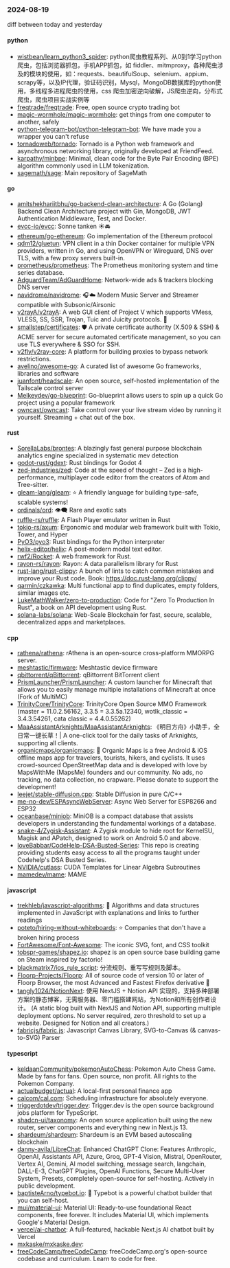 ### 2024-08-19
diff between today and yesterday

#### python
* [wistbean/learn_python3_spider](https://github.com/wistbean/learn_python3_spider): python爬虫教程系列、从0到1学习python爬虫，包括浏览器抓包，手机APP抓包，如 fiddler、mitmproxy，各种爬虫涉及的模块的使用，如：requests、beautifulSoup、selenium、appium、scrapy等，以及IP代理，验证码识别，Mysql，MongoDB数据库的python使用，多线程多进程爬虫的使用，css 爬虫加密逆向破解，JS爬虫逆向，分布式爬虫，爬虫项目实战实例等
* [freqtrade/freqtrade](https://github.com/freqtrade/freqtrade): Free, open source crypto trading bot
* [magic-wormhole/magic-wormhole](https://github.com/magic-wormhole/magic-wormhole): get things from one computer to another, safely
* [python-telegram-bot/python-telegram-bot](https://github.com/python-telegram-bot/python-telegram-bot): We have made you a wrapper you can't refuse
* [tornadoweb/tornado](https://github.com/tornadoweb/tornado): Tornado is a Python web framework and asynchronous networking library, originally developed at FriendFeed.
* [karpathy/minbpe](https://github.com/karpathy/minbpe): Minimal, clean code for the Byte Pair Encoding (BPE) algorithm commonly used in LLM tokenization.
* [sagemath/sage](https://github.com/sagemath/sage): Main repository of SageMath

#### go
* [amitshekhariitbhu/go-backend-clean-architecture](https://github.com/amitshekhariitbhu/go-backend-clean-architecture): A Go (Golang) Backend Clean Architecture project with Gin, MongoDB, JWT Authentication Middleware, Test, and Docker.
* [evcc-io/evcc](https://github.com/evcc-io/evcc): Sonne tanken ☀️🚘
* [ethereum/go-ethereum](https://github.com/ethereum/go-ethereum): Go implementation of the Ethereum protocol
* [qdm12/gluetun](https://github.com/qdm12/gluetun): VPN client in a thin Docker container for multiple VPN providers, written in Go, and using OpenVPN or Wireguard, DNS over TLS, with a few proxy servers built-in.
* [prometheus/prometheus](https://github.com/prometheus/prometheus): The Prometheus monitoring system and time series database.
* [AdguardTeam/AdGuardHome](https://github.com/AdguardTeam/AdGuardHome): Network-wide ads & trackers blocking DNS server
* [navidrome/navidrome](https://github.com/navidrome/navidrome): 🎧☁️ Modern Music Server and Streamer compatible with Subsonic/Airsonic
* [v2rayA/v2rayA](https://github.com/v2rayA/v2rayA): A web GUI client of Project V which supports VMess, VLESS, SS, SSR, Trojan, Tuic and Juicity protocols. 🚀
* [smallstep/certificates](https://github.com/smallstep/certificates): 🛡️ A private certificate authority (X.509 & SSH) & ACME server for secure automated certificate management, so you can use TLS everywhere & SSO for SSH.
* [v2fly/v2ray-core](https://github.com/v2fly/v2ray-core): A platform for building proxies to bypass network restrictions.
* [avelino/awesome-go](https://github.com/avelino/awesome-go): A curated list of awesome Go frameworks, libraries and software
* [juanfont/headscale](https://github.com/juanfont/headscale): An open source, self-hosted implementation of the Tailscale control server
* [Melkeydev/go-blueprint](https://github.com/Melkeydev/go-blueprint): Go-blueprint allows users to spin up a quick Go project using a popular framework
* [owncast/owncast](https://github.com/owncast/owncast): Take control over your live stream video by running it yourself. Streaming + chat out of the box.

#### rust
* [SorellaLabs/brontes](https://github.com/SorellaLabs/brontes): A blazingly fast general purpose blockchain analytics engine specialized in systematic mev detection
* [godot-rust/gdext](https://github.com/godot-rust/gdext): Rust bindings for Godot 4
* [zed-industries/zed](https://github.com/zed-industries/zed): Code at the speed of thought – Zed is a high-performance, multiplayer code editor from the creators of Atom and Tree-sitter.
* [gleam-lang/gleam](https://github.com/gleam-lang/gleam): ⭐️ A friendly language for building type-safe, scalable systems!
* [ordinals/ord](https://github.com/ordinals/ord): 👁‍🗨 Rare and exotic sats
* [ruffle-rs/ruffle](https://github.com/ruffle-rs/ruffle): A Flash Player emulator written in Rust
* [tokio-rs/axum](https://github.com/tokio-rs/axum): Ergonomic and modular web framework built with Tokio, Tower, and Hyper
* [PyO3/pyo3](https://github.com/PyO3/pyo3): Rust bindings for the Python interpreter
* [helix-editor/helix](https://github.com/helix-editor/helix): A post-modern modal text editor.
* [rwf2/Rocket](https://github.com/rwf2/Rocket): A web framework for Rust.
* [rayon-rs/rayon](https://github.com/rayon-rs/rayon): Rayon: A data parallelism library for Rust
* [rust-lang/rust-clippy](https://github.com/rust-lang/rust-clippy): A bunch of lints to catch common mistakes and improve your Rust code. Book: https://doc.rust-lang.org/clippy/
* [qarmin/czkawka](https://github.com/qarmin/czkawka): Multi functional app to find duplicates, empty folders, similar images etc.
* [LukeMathWalker/zero-to-production](https://github.com/LukeMathWalker/zero-to-production): Code for "Zero To Production In Rust", a book on API development using Rust.
* [solana-labs/solana](https://github.com/solana-labs/solana): Web-Scale Blockchain for fast, secure, scalable, decentralized apps and marketplaces.

#### cpp
* [rathena/rathena](https://github.com/rathena/rathena): rAthena is an open-source cross-platform MMORPG server.
* [meshtastic/firmware](https://github.com/meshtastic/firmware): Meshtastic device firmware
* [qbittorrent/qBittorrent](https://github.com/qbittorrent/qBittorrent): qBittorrent BitTorrent client
* [PrismLauncher/PrismLauncher](https://github.com/PrismLauncher/PrismLauncher): A custom launcher for Minecraft that allows you to easily manage multiple installations of Minecraft at once (Fork of MultiMC)
* [TrinityCore/TrinityCore](https://github.com/TrinityCore/TrinityCore): TrinityCore Open Source MMO Framework (master = 11.0.2.56162, 3.3.5 = 3.3.5a.12340, wotlk_classic = 3.4.3.54261, cata classic = 4.4.0.55262)
* [MaaAssistantArknights/MaaAssistantArknights](https://github.com/MaaAssistantArknights/MaaAssistantArknights): 《明日方舟》小助手，全日常一键长草！| A one-click tool for the daily tasks of Arknights, supporting all clients.
* [organicmaps/organicmaps](https://github.com/organicmaps/organicmaps): 🍃 Organic Maps is a free Android & iOS offline maps app for travelers, tourists, hikers, and cyclists. It uses crowd-sourced OpenStreetMap data and is developed with love by MapsWithMe (MapsMe) founders and our community. No ads, no tracking, no data collection, no crapware. Please donate to support the development!
* [leejet/stable-diffusion.cpp](https://github.com/leejet/stable-diffusion.cpp): Stable Diffusion in pure C/C++
* [me-no-dev/ESPAsyncWebServer](https://github.com/me-no-dev/ESPAsyncWebServer): Async Web Server for ESP8266 and ESP32
* [oceanbase/miniob](https://github.com/oceanbase/miniob): MiniOB is a compact database that assists developers in understanding the fundamental workings of a database.
* [snake-4/Zygisk-Assistant](https://github.com/snake-4/Zygisk-Assistant): A Zygisk module to hide root for KernelSU, Magisk and APatch, designed to work on Android 5.0 and above.
* [loveBabbar/CodeHelp-DSA-Busted-Series](https://github.com/loveBabbar/CodeHelp-DSA-Busted-Series): This repo is creating providing students easy access to all the programs taught under Codehelp's DSA Busted Series.
* [NVIDIA/cutlass](https://github.com/NVIDIA/cutlass): CUDA Templates for Linear Algebra Subroutines
* [mamedev/mame](https://github.com/mamedev/mame): MAME

#### javascript
* [trekhleb/javascript-algorithms](https://github.com/trekhleb/javascript-algorithms): 📝 Algorithms and data structures implemented in JavaScript with explanations and links to further readings
* [poteto/hiring-without-whiteboards](https://github.com/poteto/hiring-without-whiteboards): ⭐️ Companies that don't have a broken hiring process
* [FortAwesome/Font-Awesome](https://github.com/FortAwesome/Font-Awesome): The iconic SVG, font, and CSS toolkit
* [tobspr-games/shapez.io](https://github.com/tobspr-games/shapez.io): shapez is an open source base building game on Steam inspired by factorio!
* [blackmatrix7/ios_rule_script](https://github.com/blackmatrix7/ios_rule_script): 分流规则、重写写规则及脚本。
* [Floorp-Projects/Floorp](https://github.com/Floorp-Projects/Floorp): All of source code of version 10 or later of Floorp Browser, the most Advanced and Fastest Firefox derivative 🦊
* [tangly1024/NotionNext](https://github.com/tangly1024/NotionNext): 使用 NextJS + Notion API 实现的，支持多种部署方案的静态博客，无需服务器、零门槛搭建网站，为Notion和所有创作者设计。 (A static blog built with NextJS and Notion API, supporting multiple deployment options. No server required, zero threshold to set up a website. Designed for Notion and all creators.)
* [fabricjs/fabric.js](https://github.com/fabricjs/fabric.js): Javascript Canvas Library, SVG-to-Canvas (& canvas-to-SVG) Parser

#### typescript
* [keldaanCommunity/pokemonAutoChess](https://github.com/keldaanCommunity/pokemonAutoChess): Pokemon Auto Chess Game. Made by fans for fans. Open source, non profit. All rights to the Pokemon Company.
* [actualbudget/actual](https://github.com/actualbudget/actual): A local-first personal finance app
* [calcom/cal.com](https://github.com/calcom/cal.com): Scheduling infrastructure for absolutely everyone.
* [triggerdotdev/trigger.dev](https://github.com/triggerdotdev/trigger.dev): Trigger.dev is the open source background jobs platform for TypeScript.
* [shadcn-ui/taxonomy](https://github.com/shadcn-ui/taxonomy): An open source application built using the new router, server components and everything new in Next.js 13.
* [shardeum/shardeum](https://github.com/shardeum/shardeum): Shardeum is an EVM based autoscaling blockchain
* [danny-avila/LibreChat](https://github.com/danny-avila/LibreChat): Enhanced ChatGPT Clone: Features Anthropic, OpenAI, Assistants API, Azure, Groq, GPT-4 Vision, Mistral, OpenRouter, Vertex AI, Gemini, AI model switching, message search, langchain, DALL-E-3, ChatGPT Plugins, OpenAI Functions, Secure Multi-User System, Presets, completely open-source for self-hosting. Actively in public development.
* [baptisteArno/typebot.io](https://github.com/baptisteArno/typebot.io): 💬 Typebot is a powerful chatbot builder that you can self-host.
* [mui/material-ui](https://github.com/mui/material-ui): Material UI: Ready-to-use foundational React components, free forever. It includes Material UI, which implements Google's Material Design.
* [vercel/ai-chatbot](https://github.com/vercel/ai-chatbot): A full-featured, hackable Next.js AI chatbot built by Vercel
* [mxkaske/mxkaske.dev](https://github.com/mxkaske/mxkaske.dev): 
* [freeCodeCamp/freeCodeCamp](https://github.com/freeCodeCamp/freeCodeCamp): freeCodeCamp.org's open-source codebase and curriculum. Learn to code for free.
